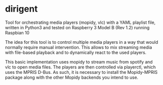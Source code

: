 # dirigent
Tool for orchestrating media players (mopidy, vlc) with a YAML playlist file, written in Python3 and tested on Raspberry 3 Model B (Rev 1.2) running Raspbian 10

The idea for this tool is to control multiple media players in a way that would normally require manual intervention. This allows to mix streaming media with file-based playback and to dynamically react to the used players.

This basic implementation uses mopidy to stream music from spotify and vlc to open media files.
The players are then controlled via playerctl, which uses the MPRIS D-Bus. As such, it is necessary to install the Mopidy-MPRIS package along with the other Mopidy backends you intend to use.

